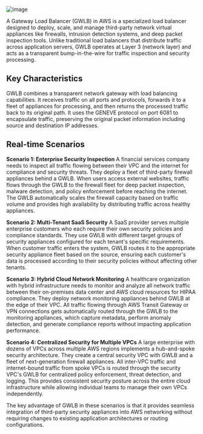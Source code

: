 


![image](https://github.com/user-attachments/assets/d3219a9e-9a9d-4b78-8a33-ca5db41b1c56)




A Gateway Load Balancer (GWLB) in AWS is a specialized load balancer designed to deploy, scale, and manage third-party network virtual appliances like firewalls, intrusion detection systems, and deep packet inspection tools. Unlike traditional load balancers that distribute traffic across application servers, GWLB operates at Layer 3 (network layer) and acts as a transparent bump-in-the-wire for traffic inspection and security processing.

## Key Characteristics

GWLB combines a transparent network gateway with load balancing capabilities. It receives traffic on all ports and protocols, forwards it to a fleet of appliances for processing, and then returns the processed traffic back to its original path. It uses the GENEVE protocol on port 6081 to encapsulate traffic, preserving the original packet information including source and destination IP addresses.

## Real-time Scenarios

**Scenario 1: Enterprise Security Inspection**
A financial services company needs to inspect all traffic flowing between their VPC and the internet for compliance and security threats. They deploy a fleet of third-party firewall appliances behind a GWLB. When users access external websites, traffic flows through the GWLB to the firewall fleet for deep packet inspection, malware detection, and policy enforcement before reaching the internet. The GWLB automatically scales the firewall capacity based on traffic volume and provides high availability by distributing traffic across healthy appliances.

**Scenario 2: Multi-Tenant SaaS Security**
A SaaS provider serves multiple enterprise customers who each require their own security policies and compliance standards. They use GWLB with different target groups of security appliances configured for each tenant's specific requirements. When customer traffic enters the system, GWLB routes it to the appropriate security appliance fleet based on the source, ensuring each customer's data is processed according to their security policies without affecting other tenants.

**Scenario 3: Hybrid Cloud Network Monitoring**
A healthcare organization with hybrid infrastructure needs to monitor and analyze all network traffic between their on-premises data center and AWS cloud resources for HIPAA compliance. They deploy network monitoring appliances behind GWLB at the edge of their VPC. All traffic flowing through AWS Transit Gateway or VPN connections gets automatically routed through the GWLB to the monitoring appliances, which capture metadata, perform anomaly detection, and generate compliance reports without impacting application performance.

**Scenario 4: Centralized Security for Multiple VPCs**
A large enterprise with dozens of VPCs across multiple AWS regions implements a hub-and-spoke security architecture. They create a central security VPC with GWLB and a fleet of next-generation firewall appliances. All inter-VPC traffic and internet-bound traffic from spoke VPCs is routed through the security VPC's GWLB for centralized policy enforcement, threat detection, and logging. This provides consistent security posture across the entire cloud infrastructure while allowing individual teams to manage their own VPCs independently.

The key advantage of GWLB in these scenarios is that it provides seamless integration of third-party security appliances into AWS networking without requiring changes to existing application architectures or routing configurations.
